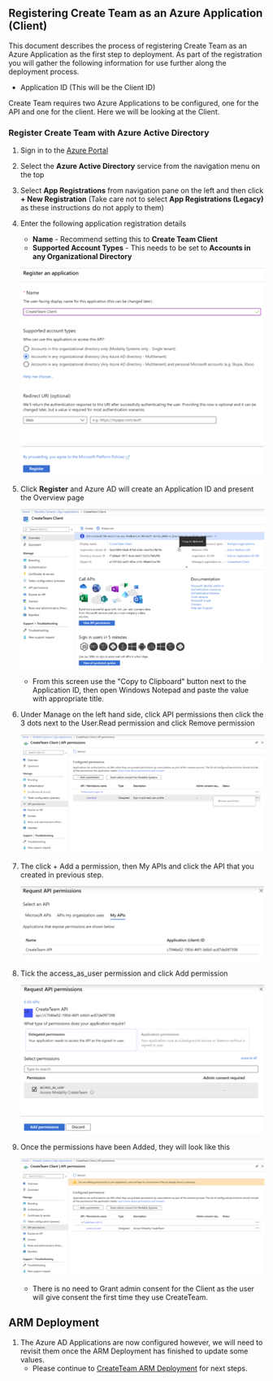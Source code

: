 ## Registering Create Team as an Azure Application (Client)

This document describes the process of registering Create Team as an Azure Application as the first step to deployment.  As part of the registration you will gather the following information for use further along the deployment process.
   * Application ID (This will be the Client ID)

Create Team requires two Azure Applications to be configured, one for the API and one for the client. Here we will be looking at the Client.

### Register Create Team with Azure Active Directory

1. Sign in to the [Azure Portal](https://portal.azure.com)
1. Select the **Azure Active Directory** service from the navigation menu on the top
1. Select **App Registrations** from navigation pane on the left and then click **+ New Registration** (Take care not to select **App Registrations (Legacy)** as these instructions do not apply to them)
1. Enter the following application registration details
   * **Name** - Recommend setting this to **Create Team Client**
   * **Supported Account Types** - This needs to be set to **Accounts in any Organizational Directory**

   ![RegisterApplicationC01](../images/customerHosted/registerapplicationC01.png)

1. Click **Register** and Azure AD will create an Application ID and present the Overview page

   ![RegisterApplicationC02](../images/customerHosted/registerapplicationC02.png)

   * From this screen use the "Copy to Clipboard" button next to the Application ID, then open Windows Notepad and paste the value with appropriate title.

1. Under Manage on the left hand side, click API permissions then click the 3 dots next to the User.Read permission and click Remove permission

   ![RegisterApplicationC03](../images/customerHosted/registerapplicationC03.png)

1. The click + Add a permission, then My APIs and click the API that you created in previous step.

   ![RegisterApplicationC04](../images/customerHosted/registerapplicationC04.png)

1. Tick the access_as_user permission and click Add permission

   ![RegisterApplicationC05](../images/customerHosted/registerapplicationC05.png)

1. Once the permissions have been Added, they will look like this

   ![RegisterApplicationC06](../images/customerHosted/registerapplicationC06.png)

   * There is no need to Grant admin consent for the Client as the user will give consent the first time they use CreateTeam.

## ARM Deployment

1. The Azure AD Applications are now configured however, we will need to revisit them once the ARM Deployment has finished to update some values. 
   - Please continue to [CreateTeam ARM Deployment](armDeploy.md) for next steps.